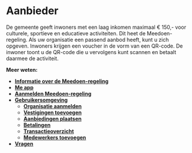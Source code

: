 # Aanbieder

De gemeente geeft inwoners met een laag inkomen maximaal € 150,- voor culturele, sportieve en educatieve activiteiten. Dit heet de Meedoen-regeling. Als uw organisatie een passend aanbod heeft, kunt u zich opgeven.
Inwoners krijgen een voucher in de vorm van een QR-code. De inwoner toont u de QR-code die u vervolgens kunt scannen en betaalt daarmee de activiteit.

**Meer weten:**

* **[Informatie over de Meedoen-regeling](https://help.forus.io/nijmegen/aanbieder/algemeen/)**
* **[Me app](https://help.forus.io/nijmegen/aanbieder/me/)**
* **[Aanmelden Meedoen-regeling](https://help.forus.io/nijmegen/aanbieder/aanmelden/)**
* **[Gebruikersomgeving](https://help.forus.io/nijmegen/aanbieder/gebruikersomgeving/)**
    * **[Organisatie aanmelden](https://help.forus.io/nijmegen/aanbieder/organisatie/)**
    * **[Vestigingen toevoegen](https://help.forus.io/nijmegen/aanbieder/vestigingen/)**
    * **[Aanbiedingen plaatsen](https://help.forus.io/nijmegen/aanbieder/aanbiedingen/)**
    * **[Betalingen](https://help.forus.io/nijmegen/aanbieder/betalingen/)**
    * **[Transactieoverzicht](https://help.forus.io/nijmegen/aanbieder/transactieoverzicht/)**
    * **[Medewerkers toevoegen](https://help.forus.io/nijmegen/aanbieder/medewerkers/)**
* **[Vragen](https://help.forus.io/nijmegen/aanbieder/vragen/)**
